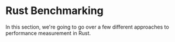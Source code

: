 # Rust Benchmarking

In this section, we're going to go over a few different approaches to performance measurement in Rust.